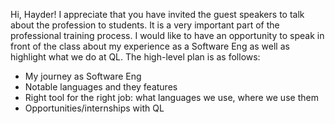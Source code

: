Hi, Hayder!
I appreciate that you have invited the guest speakers to talk about the profession to students. It is a very important part of the professional training process. I would like to have an opportunity to speak in front of the class about my experience as a Software Eng as well as highlight what we do at QL. The high-level plan is as follows:

* My journey as Software Eng
* Notable languages and they features
* Right tool for the right job: what languages we use, where we use them
* Opportunities/internships with QL




